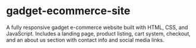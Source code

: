 # gadget-ecommerce-site
A fully responsive gadget e-commerce website built with HTML, CSS, and JavaScript. Includes a landing page, product listing, cart system, checkout, and an about us section with contact info and social media links.

